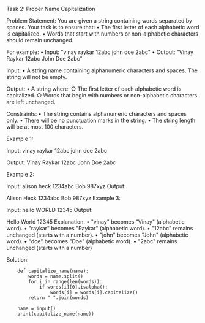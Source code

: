Task 2: Proper Name Capitalization

Problem Statement:
You are given a string containing words separated by spaces. Your task is to ensure that:
	• The first letter of each alphabetic word is capitalized.
	• Words that start with numbers or non-alphabetic characters should remain unchanged.
	
For example:
	• Input: "vinay raykar 12abc john doe 2abc"
	• Output: "Vinay Raykar 12abc John Doe 2abc"
	
Input:
	• A string name containing alphanumeric characters and spaces. The string will not be empty.
	
Output:
	• A string where:
		○ The first letter of each alphabetic word is capitalized.
		○ Words that begin with numbers or non-alphabetic characters are left unchanged.
		
		
Constraints:
	• The string contains alphanumeric characters and spaces only.
	• There will be no punctuation marks in the string.
	• The string length will be at most 100 characters.
	
Example 1:

Input:
	vinay raykar 12abc john doe 2abc
	
Output:
	Vinay Raykar 12abc John Doe 2abc
	
Example 2:

Input:
alison heck 1234abc Bob 987xyz
Output:

Alison Heck 1234abc Bob 987xyz
Example 3:

Input:
hello WORLD 12345
Output:

Hello World 12345
Explanation:
	• "vinay" becomes "Vinay" (alphabetic word).
	• "raykar" becomes "Raykar" (alphabetic word).
	• "12abc" remains unchanged (starts with a number).
	• "john" becomes "John" (alphabetic word).
	• "doe" becomes "Doe" (alphabetic word).
	• "2abc" remains unchanged (starts with a number)

Solution:

		def capitalize_name(name):
		    words = name.split()
		    for i in range(len(words)):
		        if words[i][0].isalpha():
		            words[i] = words[i].capitalize()
		    return " ".join(words)
		
		name = input()
  		print(capitalize_name(name))
    
    

